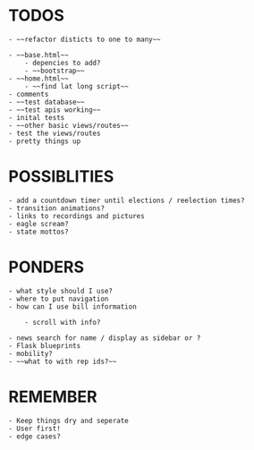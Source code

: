# TODOS

    - ~~refactor disticts to one to many~~
    
    - ~~base.html~~
        - depencies to add?
        - ~~bootstrap~~
    - ~~home.html~~
        - ~~find lat long script~~
    - comments
    - ~~test database~~
    - ~~test apis working~~
    - inital tests
    - ~~other basic views/routes~~
    - test the views/routes
    - pretty things up

# POSSIBLITIES

    - add a countdown timer until elections / reelection times?
    - transition animations?
    - links to recordings and pictures
    - eagle scream?
    - state mottos?


# PONDERS

    - what style should I use?
    - where to put navigation
    - how can I use bill information

        - scroll with info? 

    - news search for name / display as sidebar or ?
    - Flask blueprints
    - mobility?
    - ~~what to with rep ids?~~

# REMEMBER

    - Keep things dry and seperate
    - User first!
    - edge cases?


